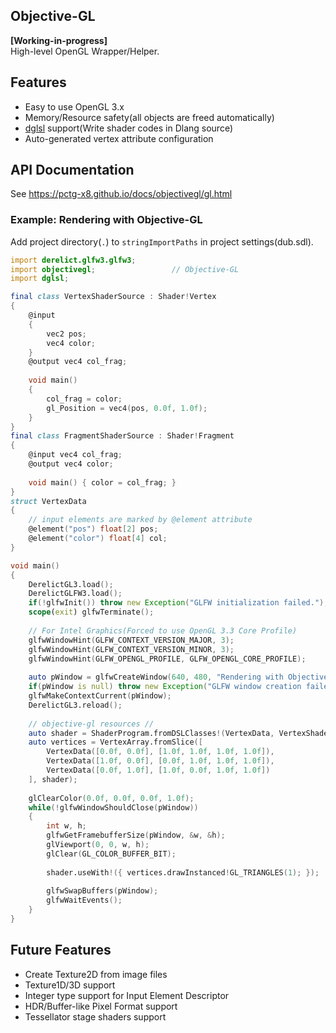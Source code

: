 Objective-GL
---

**[Working-in-progress]**  
High-level OpenGL Wrapper/Helper.

## Features

- Easy to use OpenGL 3.x
- Memory/Resource safety(all objects are freed automatically)
- [dglsl](http://code.dlang.org/packages/dglsl) support(Write shader codes in Dlang source)
- Auto-generated vertex attribute configuration

## API Documentation

See https://pctg-x8.github.io/docs/objectivegl/gl.html

### Example: Rendering with Objective-GL

Add project directory(`.`) to `stringImportPaths` in project settings(dub.sdl).

```d
import derelict.glfw3.glfw3;
import objectivegl;					// Objective-GL
import dglsl;

final class VertexShaderSource : Shader!Vertex
{
	@input
	{
		vec2 pos;
		vec4 color;
	}
	@output vec4 col_frag;
	
	void main()
	{
		col_frag = color;
		gl_Position = vec4(pos, 0.0f, 1.0f);
	}
}
final class FragmentShaderSource : Shader!Fragment
{
	@input vec4 col_frag;
	@output vec4 color;
	
	void main() { color = col_frag; }
}
struct VertexData
{
	// input elements are marked by @element attribute
	@element("pos") float[2] pos;
	@element("color") float[4] col;
}

void main()
{
	DerelictGL3.load();
	DerelictGLFW3.load();
	if(!glfwInit()) throw new Exception("GLFW initialization failed.");
	scope(exit) glfwTerminate();
	
	// For Intel Graphics(Forced to use OpenGL 3.3 Core Profile)
	glfwWindowHint(GLFW_CONTEXT_VERSION_MAJOR, 3);
	glfwWindowHint(GLFW_CONTEXT_VERSION_MINOR, 3);
	glfwWindowHint(GLFW_OPENGL_PROFILE, GLFW_OPENGL_CORE_PROFILE);
	
	auto pWindow = glfwCreateWindow(640, 480, "Rendering with Objective-GL", null, null);
	if(pWindow is null) throw new Exception("GLFW window creation failed.");
	glfwMakeContextCurrent(pWindow);
	DerelictGL3.reload();
	
	// objective-gl resources //
	auto shader = ShaderProgram.fromDSLClasses!(VertexData, VertexShaderSource, FragmentShaderSource);
	auto vertices = VertexArray.fromSlice([
		VertexData([0.0f, 0.0f], [1.0f, 1.0f, 1.0f, 1.0f]),
		VertexData([1.0f, 0.0f], [0.0f, 1.0f, 1.0f, 1.0f]),
		VertexData([0.0f, 1.0f], [1.0f, 0.0f, 1.0f, 1.0f])
	], shader);
	
	glClearColor(0.0f, 0.0f, 0.0f, 1.0f);
	while(!glfwWindowShouldClose(pWindow))
	{
		int w, h;
		glfwGetFramebufferSize(pWindow, &w, &h);
		glViewport(0, 0, w, h);
		glClear(GL_COLOR_BUFFER_BIT);
		
		shader.useWith!({ vertices.drawInstanced!GL_TRIANGLES(1); });
		
		glfwSwapBuffers(pWindow);
		glfwWaitEvents();
	}
}
```

## Future Features

- Create Texture2D from image files
- Texture1D/3D support
- Integer type support for Input Element Descriptor
- HDR/Buffer-like Pixel Format support
- Tessellator stage shaders support
